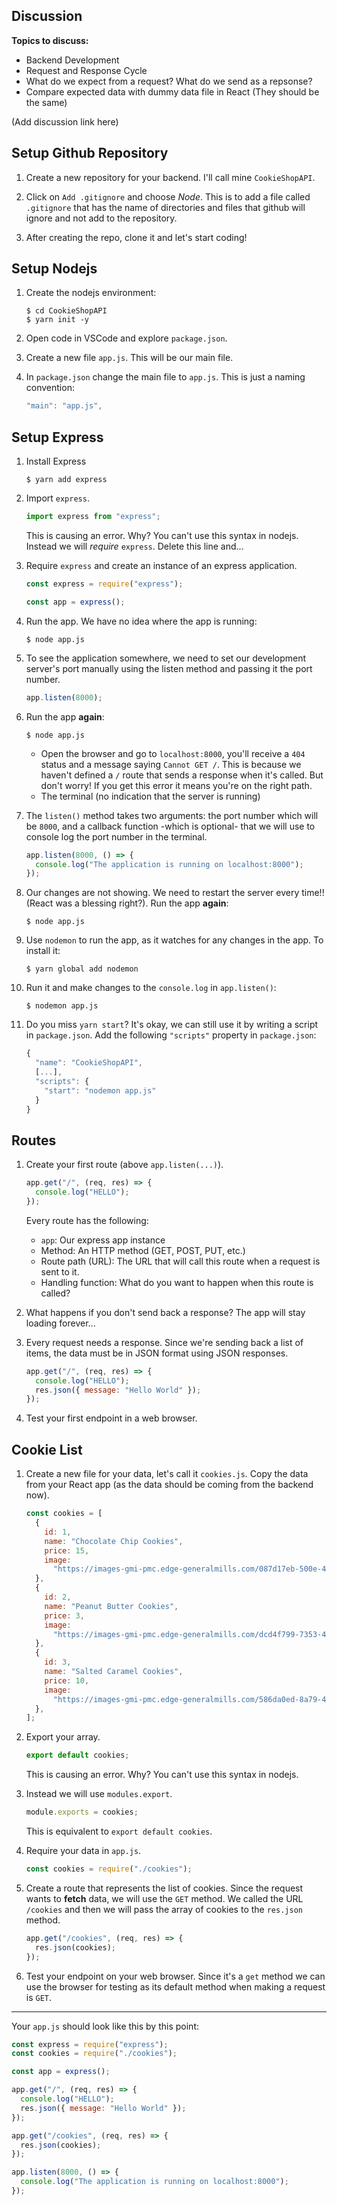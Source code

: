 ## Discussion

**Topics to discuss:**

- Backend Development
- Request and Response Cycle
- What do we expect from a request? What do we send as a repsonse?
- Compare expected data with dummy data file in React (They should be the same)

(Add discussion link here)

## Setup Github Repository

1. Create a new repository for your backend. I'll call mine `CookieShopAPI`.

2. Click on `Add .gitignore` and choose _Node_. This is to add a file called `.gitignore` that has the name of directories and files that github will ignore and not add to the repository.

3. After creating the repo, clone it and let's start coding!

## Setup Nodejs

1. Create the nodejs environment:

   ```shell
   $ cd CookieShopAPI
   $ yarn init -y
   ```

2. Open code in VSCode and explore `package.json`.

3. Create a new file `app.js`. This will be our main file.

4. In `package.json` change the main file to `app.js`. This is just a naming convention:

   ```javascript
   "main": "app.js",
   ```

## Setup Express

1. Install Express

   ```shell
   $ yarn add express
   ```

2. Import `express`.

   ```javascript
   import express from "express";
   ```

   This is causing an error. Why? You can't use this syntax in nodejs. Instead we will _require_ `express`. Delete this line and...

3. Require `express` and create an instance of an express application.

   ```javascript
   const express = require("express");

   const app = express();
   ```

4. Run the app. We have no idea where the app is running:

   ```shell
   $ node app.js
   ```

5. To see the application somewhere, we need to set our development server's port manually using the listen method and passing it the port number.

   ```javascript
   app.listen(8000);
   ```

6. Run the app **again**:

   ```shell
   $ node app.js
   ```

   - Open the browser and go to `localhost:8000`, you'll receive a `404` status and a message saying `Cannot GET /`. This is because we haven't defined a `/` route that sends a response when it's called. But don't worry! If you get this error it means you're on the right path.
   - The terminal (no indication that the server is running)

7. The `listen()` method takes two arguments: the port number which will be `8000`, and a callback function -which is optional- that we will use to console log the port number in the terminal.

   ```javascript
   app.listen(8000, () => {
     console.log("The application is running on localhost:8000");
   });
   ```

8. Our changes are not showing. We need to restart the server every time!! (React was a blessing right?). Run the app **again**:

   ```shell
   $ node app.js
   ```

9. Use `nodemon` to run the app, as it watches for any changes in the app. To install it:

   ```shell
   $ yarn global add nodemon
   ```

10. Run it and make changes to the `console.log` in `app.listen()`:

    ```shell
    $ nodemon app.js
    ```

11. Do you miss `yarn start`? It's okay, we can still use it by writing a script in `package.json`. Add the following `"scripts"` property in `package.json`:

    ```javascript
    {
      "name": "CookieShopAPI",
      [...],
      "scripts": {
        "start": "nodemon app.js"
      }
    }
    ```

## Routes

1. Create your first route (above `app.listen(...)`).

   ```javascript
   app.get("/", (req, res) => {
     console.log("HELLO");
   });
   ```

   Every route has the following:

   - `app`: Our express app instance
   - Method: An HTTP method (GET, POST, PUT, etc.)
   - Route path (URL): The URL that will call this route when a request is sent to it.
   - Handling function: What do you want to happen when this route is called?

2. What happens if you don't send back a response? The app will stay loading forever...

3. Every request needs a response. Since we're sending back a list of items, the data must be in JSON format using JSON responses.

   ```javascript
   app.get("/", (req, res) => {
     console.log("HELLO");
     res.json({ message: "Hello World" });
   });
   ```

4. Test your first endpoint in a web browser.

## Cookie List

1. Create a new file for your data, let's call it `cookies.js`. Copy the data from your React app (as the data should be coming from the backend now).

   ```javascript
   const cookies = [
     {
       id: 1,
       name: "Chocolate Chip Cookies",
       price: 15,
       image:
         "https://images-gmi-pmc.edge-generalmills.com/087d17eb-500e-4b26-abd1-4f9ffa96a2c6.jpg",
     },
     {
       id: 2,
       name: "Peanut Butter Cookies",
       price: 3,
       image:
         "https://images-gmi-pmc.edge-generalmills.com/dcd4f799-7353-4e56-ba50-623581cba3bc.jpg",
     },
     {
       id: 3,
       name: "Salted Caramel Cookies",
       price: 10,
       image:
         "https://images-gmi-pmc.edge-generalmills.com/586da0ed-8a79-4390-9137-f60852ca312a.jpg",
     },
   ];
   ```

2. Export your array.

   ```js
   export default cookies;
   ```

   This is causing an error. Why? You can't use this syntax in nodejs.

3) Instead we will use `modules.export`.

   ```js
   module.exports = cookies;
   ```

   This is equivalent to `export default cookies`.

4) Require your data in `app.js`.

   ```javascript
   const cookies = require("./cookies");
   ```

5) Create a route that represents the list of cookies. Since the request wants to **fetch** data, we will use the `GET` method. We called the URL `/cookies` and then we will pass the array of cookies to the `res.json` method.

   ```javascript
   app.get("/cookies", (req, res) => {
     res.json(cookies);
   });
   ```

6) Test your endpoint on your web browser. Since it's a `get` method we can use the browser for testing as its default method when making a request is `GET`.

---

Your `app.js` should look like this by this point:

```javascript
const express = require("express");
const cookies = require("./cookies");

const app = express();

app.get("/", (req, res) => {
  console.log("HELLO");
  res.json({ message: "Hello World" });
});

app.get("/cookies", (req, res) => {
  res.json(cookies);
});

app.listen(8000, () => {
  console.log("The application is running on localhost:8000");
});
```
